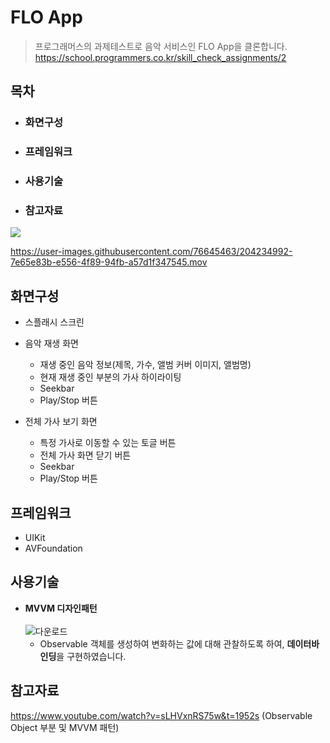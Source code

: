 # FLO App
> 프로그래머스의 과제테스트로 음악 서비스인 FLO App을 클론합니다.<br>
https://school.programmers.co.kr/skill_check_assignments/2

## 목차
  - ### 화면구성
  - ### 프레임워크
  - ### 사용기술
  - ### 참고자료



<img src="https://img.shields.io/badge/Swift-orange?style=flat-square&logo=Swift&logoColor=white"/>

https://user-images.githubusercontent.com/76645463/204234992-7e65e83b-e556-4f89-94fb-a57d1f347545.mov

## 화면구성

- 스플래시 스크린

- 음악 재생 화면
  - 재생 중인 음악 정보(제목, 가수, 앨범 커버 이미지, 앨범명)
  - 현재 재생 중인 부분의 가사 하이라이팅
  - Seekbar
  - Play/Stop 버튼
- 전체 가사 보기 화면
  - 특정 가사로 이동할 수 있는 토글 버튼
  - 전체 가사 화면 닫기 버튼
  - Seekbar
  - Play/Stop 버튼

## 프레임워크
- UIKit
- AVFoundation

## 사용기술
- **MVVM 디자인패턴** <br>
  <br>![다운로드](https://user-images.githubusercontent.com/76645463/204228565-b6f46f4a-59f0-4d9c-80d1-496d61f7102c.png)<br>
  - Observable 객체를 생성하여 변화하는 값에 대해 관찰하도록 하여, **데이터바인딩**을 구현하였습니다.

## 참고자료 
https://www.youtube.com/watch?v=sLHVxnRS75w&t=1952s (Observable Object 부분 및 MVVM 패턴)
